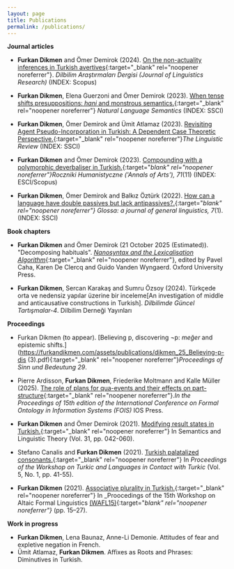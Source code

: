 ```yaml
---
layout: page
title: Publications
permalink: /publications/
---
```



**Journal articles**

- **Furkan Dikmen** and Ömer Demirok (2024). [On the non-actuality inferences in Turkish avertives](https://doi.org/10.18492/dad.1448720){:target="_blank" rel="noopener noreferrer"}. _Dilbilim Araştırmaları Dergisi (Journal of Linguistics Research)_ (INDEX: Scopus)

- **Furkan Dikmen**, Elena Guerzoni and Ömer Demirok (2023). [When tense shifts presuppositions: _hani_ and monstrous semantics.](https://doi.org/10.1007/s11050-023-09215-y){:target="_blank" rel="noopener noreferrer"} _Natural Language Semantics_ (INDEX: SSCI)
  
- **Furkan Dikmen**, Ömer Demirok and Ümit Atlamaz (2023). [Revisiting Agent Pseudo-Incorporation in Turkish: A Dependent Case Theoretic Perspective.](https://doi.org/10.1515/tlr-2023-2011){:target="_blank" rel="noopener noreferrer"}_The Linguistic Review_ (INDEX: SSCI)

- **Furkan Dikmen** and Ömer Demirok (2023). [Compounding with a polymorphic deverbaliser in Turkish.](https://doi.org/10.18290/rh237111-4s){:target="_blank" rel="noopener noreferrer"}_Roczniki Humanistyczne ('Annals of Arts')_, 71_(11) (INDEX: ESCI/Scopus)

- **Furkan Dikmen**, Ömer Demirok and Balkız Öztürk (2022). [How can a language have double passives but lack antipassives?.](https://www.glossa-journal.org/article/id/6553/){:target="_blank" rel="noopener noreferrer"} Glossa: a journal of general linguistics, 7_(1). (INDEX: SSCI)

**Book chapters**

- **Furkan Dikmen** and Ömer Demirok (21 October 2025 (Estimated)). "Decomposing habituals". [_Nanosyntax and the Lexicalisation Algorithm_](https://global.oup.com/academic/product/nanosyntax-and-the-lexicalization-algorithm-9780198947134?cc=fr&lang=en&#){:target="_blank" rel="noopener noreferrer"}, edited by Pavel Caha, Karen De Clercq and Guido Vanden Wyngaerd. Oxford University Press.

- **Furkan Dikmen**, Sercan Karakaş and Sumru Özsoy (2024). Türkçede orta ve nedensiz yapılar üzerine bir inceleme[An investigation of middle and anticausative constructions in Turkish]. _Dilbilimde Güncel Tartışmalar-4_. Dilbilim Derneği Yayınları


**Proceedings**

- Furkan Dikmen (to appear). [Believing p, discovering ¬p: _meğer_ and epistemic shifts.](https://furkandikmen.com/assets/publications/dikmen_25_Believing-p-dis (3).pdf){:target="_blank" rel="noopener noreferrer"}_Proceedings of Sinn und Bedeutung 29_.

- Pierre Ardisson, **Furkan Dikmen**, Friederike Moltmann and Kalle Müller (2025). [The role of plans for qua-events and their
effects on part-structure](https://10.3233/FAIA250485){:target="_blank" rel="noopener noreferrer"}._In the Proceedings of 15th edition of the International Conference on Formal Ontology in Information Systems (FOIS)_ IOS Press.

- **Furkan Dikmen** and Ömer Demirok (2021). [Modifying result states in Turkish.](https://journals.linguisticsociety.org/proceedings/index.php/SALT/article/view/31.003){:target="_blank" rel="noopener noreferrer"} In Semantics and Linguistic Theory (Vol. 31, pp. 042-060).

- Stefano Canalis and **Furkan Dikmen** (2021). [Turkish palatalized consonants.](https://journals.linguisticsociety.org/proceedings/index.php/tu/article/view/4781){:target="_blank" rel="noopener noreferrer"} In _Proceedings of the Workshop on Turkic and Languages in Contact with Turkic_ (Vol. 5, No. 1, pp. 41-55).

- **Furkan Dikmen** (2021). [Associative plurality in Turkish.](https://furkandikmen.com/assets/publications/Associative_plurality_in_Turkish.pdf){:target="_blank" rel="noopener noreferrer"} In _Proocedings of the 15th Workshop on Altaic Formal Linguistics [(WAFL15)](http://mitwpl.mit.edu/catalog/mwpl93/){:target="_blank" rel="noopener noreferrer"}_ (pp. 15–27).

**Work in progress**

- **Furkan Dikmen**, Lena Baunaz, Anne-Li Demonie. Attitudes of fear and expletive negation in French.
- Ümit Atlamaz, **Furkan Dikmen**. Affixes as Roots and Phrases: Diminutives in Turkish.

